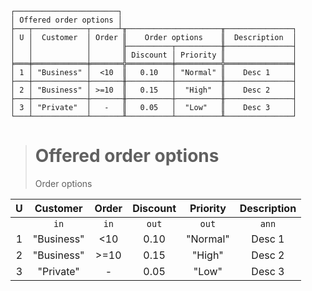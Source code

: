 ```text
┌───────────────────────┐
│ Offered order options │
├───┬────────────┬──────┴╥─────────────────────╥───────────────┐
│ U │  Customer  │ Order ║    Order options    ║  Description  │
│   │            │       ╟──────────┬──────────╫───────────────┤
│   │            │       ║ Discount │ Priority ║               │
╞═══╪════════════╪═══════╬══════════╪══════════╬═══════════════╡
│ 1 │ "Business" │  <10  ║   0.10   │ "Normal" ║    Desc 1     │
├───┼────────────┼───────╫──────────┼──────────╫───────────────┤
│ 2 │ "Business" │ >=10  ║   0.15   │  "High"  ║    Desc 2     │
├───┼────────────┼───────╫──────────┼──────────╫───────────────┤
│ 3 │ "Private"  │   -   ║   0.05   │  "Low"   ║    Desc 3     │
└───┴────────────┴───────╨──────────┴──────────╨───────────────┘
```

> # Offered order options
> Order options

| U |  Customer  | Order | Discount | Priority | Description |
|:-:|:----------:|:-----:|:--------:|:--------:|:-----------:|
|   |    `in`    | `in`  |  `out`   |  `out`   |    `ann`    |
| 1 | "Business" |  <10  |   0.10   | "Normal" |   Desc 1    | 
| 2 | "Business" | >=10  |   0.15   |  "High"  |   Desc 2    |
| 3 | "Private"  |   -   |   0.05   |  "Low"   |   Desc 3    |
